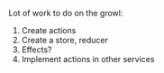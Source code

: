Lot of work to do on the growl:
1. Create actions
2. Create a store, reducer
3. Effects?
4. Implement actions in other services

